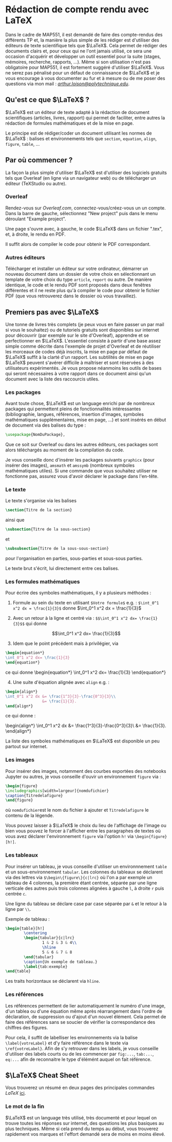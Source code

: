 # Rédaction de compte rendu avec LaTeX

Dans le cadre de MAP551, il est demandé de faire des compte-rendus des différents TP et, la manière la plus simple de les rédiger est d'utiliser des éditeurs de texte scientifique tels que $\LaTeX$. Cela permet de rédiger des documents clairs et, pour ceux qui ne l'ont jamais utilisé, ce sera une occasion d'acquérir et développer un outil essentiel pour la suite (stages, mémoires, recherche, rapports, ...). Même si son utilisation n'est pas obligatoire pour MAP551, il est fortement suggéré d'utiliser $\LaTeX$. Vous ne serez pas pénalisé pour un défaut de connaissance de $\LaTeX$ et je vous encourage à vous documenter au fur et à mesure ou de me poser des questions via mon mail : *arthur.loison@polytechnique.edu*.


## Qu'est ce que $\LaTeX$ ?

$\LaTeX$  est un éditeur de texte adapté à la rédaction de document scientifiques (articles, livres, rapport) qui permet de faciliter, entre autres la rédaction de formules mathématiques et de la mise en page.

Le principe est de rédiger/coder un document utilisant les normes de $\LaTeX$ : balises et environnements tels que `section`, `equation`, `align`, `figure`, `table`, ...


## Par où commencer ?

La façon la plus simple d'utiliser $\LaTeX$ est d'utiliser des logiciels gratuits tels que Overleaf (en ligne via un navigateur web) ou de télécharger un éditeur (TeXStudio ou autre).


### Overleaf

Rendez-vous sur *Overleaf.com*, connectez-vous/créez-vous un un compte. Dans la barre de gauche, sélectionnez "New project" puis dans le menu déroulant "Example project".

Une page s'ouvre avec, à gauche, le code $\LaTeX$ dans un fichier ".tex", et, à droite, le rendu en PDF.

Il suffit alors de compiler le code pour obtenir le PDF correspondant.


### Autres éditeurs

Télécharger et installer un éditeur sur votre ordinateur, démarrer un nouveau document dans un dossier de votre choix en sélectionnant un template de votre choix du type `article`, `report` ou autre. De manière identique, le code et le rendu PDF sont proposés dans deux fenêtres différentes et il ne reste plus qu'à compiler le code pour obtenir le fichier PDF (que vous retrouverez dans le dossier où vous travaillez).


## Premiers pas avec $\LaTeX$

Une tonne de livres très complets (je peux vous en faire passer un par mail si vous le souhaitez) ou de tutoriels gratuits sont disponibles sur internet pour découvrir (par exemple sur le site d'Overleaf), apprendre et se perfectionner en $\LaTeX$. L'essentiel consiste à partir d'une base assez simple comme décrite dans l'exemple de projet d'Overleaf et de réutiliser les morceaux de codes déjà inscrits, la mise en page par défaut de $\LaTeX$ suffit à la clarté d'un rapport. Les subtilités de mise en page $\LaTeX$ peuvent s'avérer difficile à maîtriser et sont réservées à des utilisateurs expérimentés. Je vous propose néanmoins les outils de bases qui seront nécessaires à votre rapport dans ce document ainsi qu'un document avec la liste des raccourcis utiles.

<!-- #region -->
### Les packages

Avant toute chose, $\LaTeX$ est un language enrichi par de nombreux packages qui permettent pleins de fonctionnalités intéressantes (bibliographie, langues, références, insertion d'images, symboles mathématiques supplémentaires, mise en page, ...) et sont insérés en début de document via des balises du type : 

```latex
\usepackage{NomDuPackage},
```

Que ce soit sur Overleaf ou dans les autres éditeurs, ces packages sont alors téléchargés au moment de la compilation du code.

Je vous conseille donc d'insérer les packages suivants `graphicx` (pour insérer des images), `amsmath` et `amssymb` (nombreux symboles mathématiques utiles). Si une commande que vous souhaitez utiliser ne fonctionne pas, assurez vous d'avoir déclarer le package dans l'en-tête.
<!-- #endregion -->

<!-- #region -->
### Le texte

Le texte s'organise via les balises 

```latex
\section{Titre de la section}
```

ainsi que 

```latex 
\subsection{Titre de la sous-section}
```

et 

```latex
\subsubsection{Titre de la sous-sous-section}  
```

pour l'organisation en parties, sous-parties et sous-sous parties.

Le texte brut s'écrit, lui directement entre ces balises.
<!-- #endregion -->

<!-- #region -->
### Les formules mathématiques

Pour écrire des symboles mathématiques, il y a plusieurs méthodes :

1. Formule au sein du texte en utilisant `$Votre formule$` e.g. : `$\int_0^1 x^2 dx = \frac{1}{3}$` donne $\int_0^1 x^2 dx = \frac{1}{3}$
        
2. Avec un retour à la ligne et centré via : `$$\int_0^1 x^2 dx= \frac{1}{3}$$` qui donne 

$$\int_0^1 x^2 dx= \frac{1}{3}$$

3. Idem que le point précédent mais à privilégier, via 
```latex
\begin{equation*} 
\int_0^1 x^2 dx= \frac{1}{3}
\end{equation*}
```
ce qui donne 
\begin{equation*} 
\int_0^1 x^2 dx= \frac{1}{3}
\end{equation*}

4. Une suite d'équation alignée avec `align` e.g. : 
```latex
\begin{align*}
\int_0^1 x^2 dx &= \frac{1^3}{3}-\frac{0^3}{3}\\
                &= \frac{1}{3}.
\end{align*}
```

ce qui donne :

\begin{align*}
\int_0^1 x^2 dx &= \frac{1^3}{3}-\frac{0^3}{3}\\
                &= \frac{1}{3}.
\end{align*}

La liste des symboles mathématiques en $\LaTeX$ est disponible un peu partout sur internet.
<!-- #endregion -->

<!-- #region -->
### Les images

Pour insérer des images, notamment des courbes exportées des notebooks Jupyter ou autres, je vous conseille d'ouvir un environnement `figure` via :
```latex
\begin{figure} 
\includegraphics[width=largeur]{nomdufichier}
\caption{Titredelafigure}
\end{figure} 
```
où `nomdufichier`est le nom du fichier à ajouter et `Titredelafigure` le contenu de la légende.

Vous pouvez laisser à $\LaTeX$ le choix du lieu de l'affichage de l'image ou bien vous pouvez le forcer à l'afficher entre les paragraphes de textes où vous avez déclarer l'environnement `figure` via l'option `h!` via `\begin{figure}[h!]`.
<!-- #endregion -->

<!-- #region -->
### Les tableaux

Pour insérer un tableau, je vous conseille d'utiliser un environnnement `table` et un sous-environnement `tabular`. Les colonnes du tableaux se déclarent via des lettres via `$\begin\{figure\}{c|lrc}` où l'on a par exemple un tableau de 4 colonnes, la première étant centrée, séparée par une ligne verticale des autres puis trois colonnes alignées à gauche `l`, à droite `r` puis centrée `c`.

Une ligne du tableau se déclare case par case séparée par `&` et le retour à la ligne par `\\`. 

Exemple de tableau :
```latex
\begin{table}[h!]
        \centering
        \begin{tabular}{c|lrc}
                1 & 2 & 3 & 4\\
                \hline
                5 & 6 & 7 & 8
        \end{tabular}
        \caption{Un exemple de tableau.}
        \label{tab:exemple}
\end{table}
```

Les traits horizontaux se déclarent via `hline`.


<!-- #endregion -->

### Les références

Les références permettent de lier automatiquement le numéro d'une image, d'un tablea ou d'une équation même après réarrangement dans l'ordre de déclaration, de suppression ou d'ajout d'un nouvel élément. Cela permet de faire des références sans se soucier de vérifier la correspondance des chiffres des figures.

Pour cela, il suffit de labelliser les environnements via la balise `\label{votreLabel}` et d'y faire référence dans le texte via `\ref{votreLabel}`. Afin de s'y retrouver dans les labels, je vous conseille d'utiliser des labels courts ou de les commencer par `fig:...`, `tab:...`, `eq:...` afin de reconnaitre le type d'élémént auquel on fait référence.


## $\LaTeX$ Cheat Sheet

Vous trouverez un résumé en deux pages des principales commandes $LaTeX$ [ici](https://wch.github.io/latexsheet/latexsheet.pdf).


### Le mot de la fin

$\LaTeX$ est un language très utilisé, très documenté et pour lequel on trouve toutes les réponses sur internet, des questions les plus basiques au plus techniques. Même si cela prend du temps au début, vous trouverez rapidement vos marques et l'effort demandé sera de moins en moins élevé.
